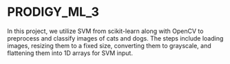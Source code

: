 # PRODIGY_ML_3
In this project, we utilize SVM from scikit-learn along with OpenCV to preprocess and classify images of cats and dogs. The steps include loading images, resizing them to a fixed size, converting them to grayscale, and flattening them into 1D arrays for SVM input.

